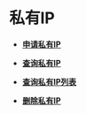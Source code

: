# 私有IP<a name="vpc_privateip_0000"></a>

-   **[申请私有IP](申请私有IP.md)**  

-   **[查询私有IP](查询私有IP.md)**  

-   **[查询私有IP列表](查询私有IP列表.md)**  

-   **[删除私有IP](删除私有IP.md)**  


